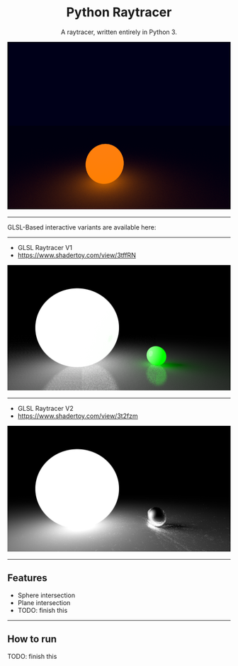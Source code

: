 <div align="center">

# Python Raytracer
A raytracer, written entirely in Python 3.

<img src="pic1_638min.png" alt="sample image">

</div>

---

GLSL-Based interactive variants are available here:

---

- GLSL Raytracer V1
- <a href="https://www.shadertoy.com/view/3tffRN">https://www.shadertoy.com/view/3tffRN</a>

<img src="readme_glslrt_v1.png" alt="GLSL Raytracer V1">

---

- GLSL Raytracer V2
- <a href="https://www.shadertoy.com/view/3t2fzm">https://www.shadertoy.com/view/3t2fzm</a>

<img src="readme_glslrt_v2.png" alt="GLSL Raytracer V2">

---

## Features
- Sphere intersection
- Plane intersection
- TODO: finish this
---

## How to run
TODO: finish this





